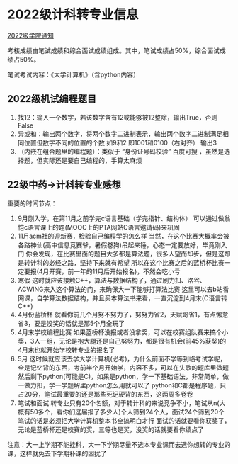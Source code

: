 # 2022级计科转专业信息
[2022级学院通知](https://bdi.sztu.edu.cn/info/1221/5709.htm)

考核成绩由笔试成绩和综合面试成绩组成。其中，笔试成绩占50%，综合面试成绩占50%。

笔试考试内容：《大学计算机》（含python内容）

## 2022级机试编程题目
1. 找12：输入一个数字，若该数字含有12或能够被12整除，输出True，否则False
2. 异或和：输出两个数字，将两个数字二进制表示，输出两个数字二进制满足相同位置但数字不同的位置的个数 如9和2 即1001和0100（右对齐） 输出3
3. （内嵌在组合题里的编程题）：类似于 “身份证号码校验” 百度可搜 ，虽然是选择题，但实际还是要自己编程的，手算太麻烦

## 22级中药->计科转专业感想
重要的时间节点：
1. 9月刚入学，在第11月之前学完c语言基础（学完指针、结构体）
可以通过做翁恺c语言课上的题(MOOC上的PTA网站C语言邀请码)来巩固
2. 11月acm社的迎新赛，检验自己编程学的怎么样
  当然，在这个比赛大概率会被各路神仙(高中信息竞赛爷，暑假卷狗)吊起来锤，心态一定要放好，毕竟刚入门
  你会发现，在比赛里面的题目大多都是算法题，很多人望而却步，但是这却是转计科的必经之路，坚持下来就有希望
  所以在这个比赛之后的蓝桥杯比赛一定要报(4月开赛，前一年的11月后开始报名)，不然会吃小亏
3. 寒假
  这时就应该接触C++，算法与数据结构了，通过刷力扣、洛谷、ACWING来入这个算法的门，来确保大一下能够打算法比赛
  这里可以去b站看网课，自学算法数据结构，并且买本算法书来看，一直沉淀到4月末(C语言转C++)
4. 4月份蓝桥杯
  就看你前几个月努不努力了，努努力省2，天赋哥省1，有点懈怠省3，要是没奖的话就是那5个月全玩了
5. 4月末学校编程比赛
  如果蓝桥杯没报或者没拿奖，可以在校赛组队赛来搞个小奖，3人一组，无论是抱大腿还是自己努努力，都是很有机会(前45%获奖)的
  4月末也就开始学校转专业的报名了
6. 5月
  这时候就应该去学大学计算机(必考)，为什么前面不学等到临考试学呢，全是记忆背的东西，考前半个月开始学，内容不多，可以在头歌的题库里做题
  然后剩下python(可能是C)，如果是python，学一下基础语法，非常简单，做一做力扣，学一学题解里python怎么用就可以了
  python和C都是程序题，只占20分，笔试最重要的还是那些死记硬背的东西，这两周多卷卷
7. 笔试和面试
  转专业只有20个名额，对于转计科的来说竞争不小，笔试从n(大概有50多个，看你们这届报了多少人)个人筛到24个人，面试24个筛到20个
  笔试的话是必须把大学计算机整本书全搞明白才行
  面试的话就要看你获奖了，无论是蓝桥杯还是校赛的奖，三等也是奖，没奖的话就要看你绩点了
  
注意：大一上学期不能挂科，大一下学期尽量不选本专业课而去选你想转的专业的课，这样就免去下学期补课的困扰了